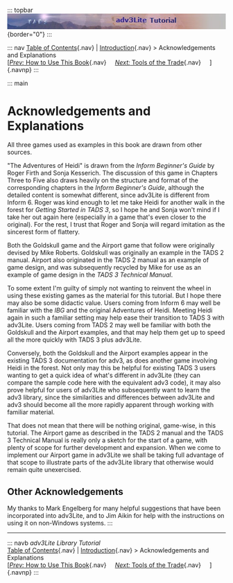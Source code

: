 ::: topbar
![](topbar.jpg){border="0"}
:::

::: nav
[Table of Contents](toc.htm){.nav} \| [Introduction](intro.htm){.nav} \>
Acknowledgements and Explanations\
[[*Prev:* How to Use This Book](howtouse.htm){.nav}     [*Next:* Tools
of the Trade](tools.htm){.nav}     ]{.navnp}
:::

::: main
# Acknowledgements and Explanations

All three games used as examples in this book are drawn from other
sources.

\"The Adventures of Heidi\" is drawn from the *Inform Beginner\'s Guide*
by Roger Firth and Sonja Kesserich. The discussion of this game in
Chapters Three to Five also draws heavily on the structure and format of
the corresponding chapters in the *Inform Beginner\'s Guide*, although
the detailed content is somewhat different, since adv3Lite is different
from Inform 6. Roger was kind enough to let me take Heidi for another
walk in the forest for *Getting Started in TADS 3*, so I hope he and
Sonja won\'t mind if I take her out again here (especially in a game
that\'s even closer to the original). For the rest, I trust that Roger
and Sonja will regard imitation as the sincerest form of flattery.

Both the Goldskull game and the Airport game that follow were originally
devised by Mike Roberts. Goldskull was originally an example in the TADS
2 manual. Airport also originated in the TADS 2 manual as an example of
game design, and was subsequently recycled by Mike for use as an example
of game design in the *TADS 3 Technical Manual*.

To some extent I\'m guilty of simply not wanting to reinvent the wheel
in using these existing games as the material for this tutorial. But I
hope there may also be some didactic value. Users coming from Inform 6
may well be familiar with the *IBG* and the original Adventures of
Heidi. Meeting Heidi again in such a familiar setting may help ease
their transition to TADS 3 with adv3Lite. Users coming from TADS 2 may
well be familiar with both the Goldskull and the Airport examples, and
that may help them get up to speed all the more quickly with TADS 3 plus
adv3Lite.

Conversely, both the Goldskull and the Airport examples appear in the
existing TADS 3 documentation for adv3, as does another game involving
Heidi in the forest. Not only may this be helpful for existing TADS 3
users wanting to get a quick idea of what\'s different in adv3Lite (they
can compare the sample code here with the equivalent adv3 code), it may
also prove helpful for users of adv3Lite who subsequently want to learn
the adv3 library, since the similarities and differences between
adv3Lite and adv3 should become all the more rapidly apparent through
working with familiar material.

That does not mean that there will be nothing original, game-wise, in
this tutorial. The Airport game as described in the TADS 2 manual and
the TADS 3 Technical Manual is really only a sketch for the start of a
game, with plenty of scope for further development and expansion. When
we come to implement our Airport game in adv3Lite we shall be taking
full advantage of that scope to illustrate parts of the adv3Lite library
that otherwise would remain quite unexercised.

## Other Acknowledgements

My thanks to Mark Engelberg for many helpful suggestions that have been
incorporated into adv3Lite, and to Jim Aikin for help with the
instructions on using it on non-Windows systems.
:::

------------------------------------------------------------------------

::: navb
*adv3Lite Library Tutorial*\
[Table of Contents](toc.htm){.nav} \| [Introduction](intro.htm){.nav} \>
Acknowledgements and Explanations\
[[*Prev:* How to Use This Book](howtouse.htm){.nav}     [*Next:* Tools
of the Trade](tools.htm){.nav}     ]{.navnp}
:::
